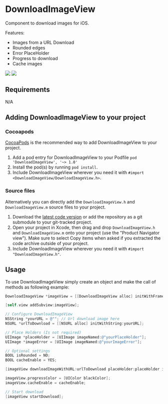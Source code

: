 # DownloadImageView

Component to download images for iOS.

Features:

- Images from a URL Download
- Rounded edges
- Error PlaceHolder
- Progress to download
- Cache images

[![](http://imagizer.imageshack.us/v2/640x480q90/540/7656U2.png)](http://imagizer.imageshack.us/v2/640x480q90/540/7656U2.png)
[![](http://imagizer.imageshack.us/v2/640x480q90/537/hj3XAy.png)](http://imagizer.imageshack.us/v2/640x480q90/537/hj3XAy.png)

## Requirements

N/A

## Adding DownloadImageView to your project

### Cocoapods

[CocoaPods](http://cocoapods.org) is the recommended way to add DownloadImageView to your project.

1. Add a pod entry for DownloadImageView to your Podfile `pod 'DownloadImageView', '~> 1.0'`
2. Install the pod(s) by running `pod install`.
3. Include DownloadImageView wherever you need it with `#import <DownloadImageView/DownloadImageView.h>`.

### Source files

Alternatively you can directly add the `DownloadImageView.h` and `DownloadImageView.m` source files to your project.

1. Download the [latest code version](https://github.com/marcoslacerda/DownloadImageView/archive/master.zip) or add the repository as a git submodule to your git-tracked project. 
2. Open your project in Xcode, then drag and drop `DownloadImageView.h` and `DownloadImageView.m` onto your project (use the "Product Navigator view"). Make sure to select Copy items when asked if you extracted the code archive outside of your project. 
3. Include DownloadImageView wherever you need it with `#import "DownloadImageView.h"`.

## Usage

To use DownloadImageView simply create an object and make the call of methods as following example:

```objective-c
DownloadImageView *imageView = [[DownloadImageView alloc] initWithFrame:CGRectMake(0, 0, 204, 204)];

[self.view addSubview:imageView];

// Configure DownloadImageView
NSString *yourURL = @""; // Url download image here
NSURL *urlToDownload = [[NSURL alloc] initWithString:yourURL];

// Place Holders (Is not required)
UIImage *placeHolder = [UIImage imageNamed:@"yourPlaceHolder"];
UIImage *imageError = [UIImage imageNamed:@"yourImageError"];

// Optional settings
BOOL isRounded = NO;
BOOL cacheEnable = YES;

[imageView downloadImageWithURL:urlToDownload placeHolder:placeHolder imageError:imageError roundedCorners:isRounded];

imageView.progressColor = [UIColor blackColor];
imageView.cacheEnable = cacheEnable;

// Start download
[imageView startDownload];
```